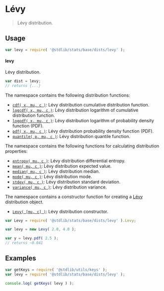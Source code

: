 <!--

@license Apache-2.0

Copyright (c) 2018 The Stdlib Authors.

Licensed under the Apache License, Version 2.0 (the "License");
you may not use this file except in compliance with the License.
You may obtain a copy of the License at

   http://www.apache.org/licenses/LICENSE-2.0

Unless required by applicable law or agreed to in writing, software
distributed under the License is distributed on an "AS IS" BASIS,
WITHOUT WARRANTIES OR CONDITIONS OF ANY KIND, either express or implied.
See the License for the specific language governing permissions and
limitations under the License.

-->

# Lévy

> Lévy distribution.

<section class="usage">

## Usage

```javascript
var levy = require( '@stdlib/stats/base/dists/levy' );
```

#### levy

Lévy distribution.

```javascript
var dist = levy;
// returns {...}
```

The namespace contains the following distribution functions:

<!-- <toc pattern="*+(cdf|pdf|mgf|quantile)*"> -->

<div class="namespace-toc">

-   <span class="signature">[`cdf( x, mu, c )`][@stdlib/stats/base/dists/levy/cdf]</span><span class="delimiter">: </span><span class="description">Lévy distribution cumulative distribution function.</span>
-   <span class="signature">[`logcdf( x, mu, c )`][@stdlib/stats/base/dists/levy/logcdf]</span><span class="delimiter">: </span><span class="description">Lévy distribution logarithm of cumulative distribution function.</span>
-   <span class="signature">[`logpdf( x, mu, c )`][@stdlib/stats/base/dists/levy/logpdf]</span><span class="delimiter">: </span><span class="description">Lévy distribution logarithm of probability density function (PDF).</span>
-   <span class="signature">[`pdf( x, mu, c )`][@stdlib/stats/base/dists/levy/pdf]</span><span class="delimiter">: </span><span class="description">Lévy distribution probability density function (PDF).</span>
-   <span class="signature">[`quantile( p, mu, c )`][@stdlib/stats/base/dists/levy/quantile]</span><span class="delimiter">: </span><span class="description">Lévy distribution quantile function.</span>

</div>

<!-- </toc> -->

The namespace contains the following functions for calculating distribution properties:

<!-- <toc pattern="*+(entropy|kurtosis|mean|median|mode|skewness|stdev|variance)*"> -->

<div class="namespace-toc">

-   <span class="signature">[`entropy( mu, c )`][@stdlib/stats/base/dists/levy/entropy]</span><span class="delimiter">: </span><span class="description">Lévy distribution differential entropy.</span>
-   <span class="signature">[`mean( mu, c )`][@stdlib/stats/base/dists/levy/mean]</span><span class="delimiter">: </span><span class="description">Lévy distribution expected value.</span>
-   <span class="signature">[`median( mu, c )`][@stdlib/stats/base/dists/levy/median]</span><span class="delimiter">: </span><span class="description">Lévy distribution median.</span>
-   <span class="signature">[`mode( mu, c )`][@stdlib/stats/base/dists/levy/mode]</span><span class="delimiter">: </span><span class="description">Lévy distribution mode.</span>
-   <span class="signature">[`stdev( mu, c )`][@stdlib/stats/base/dists/levy/stdev]</span><span class="delimiter">: </span><span class="description">Lévy distribution standard deviation.</span>
-   <span class="signature">[`variance( mu, c )`][@stdlib/stats/base/dists/levy/variance]</span><span class="delimiter">: </span><span class="description">Lévy distribution variance.</span>

</div>

<!-- </toc> -->

The namespace contains a constructor function for creating a [Lévy][levy-distribution] distribution object.

<!-- <toc pattern="*ctor*"> -->

<div class="namespace-toc">

-   <span class="signature">[`Levy( [mu, c] )`][@stdlib/stats/base/dists/levy/ctor]</span><span class="delimiter">: </span><span class="description">Lévy distribution constructor.</span>

</div>

<!-- </toc> -->

```javascript
var Levy = require( '@stdlib/stats/base/dists/levy' ).Levy;

var levy = new Levy( 2.0, 4.0 );

var y = levy.pdf( 2.5 );
// returns ~0.041
```

</section>

<!-- /.usage -->

<section class="examples">

## Examples

<!-- TODO: better examples -->

<!-- eslint no-undef: "error" -->

```javascript
var getKeys = require( '@stdlib/utils/keys' );
var levy = require( '@stdlib/stats/base/dists/levy' );

console.log( getKeys( levy ) );
```

</section>

<!-- /.examples -->

<section class="links">

[levy-distribution]: https://en.wikipedia.org/wiki/L%C3%A9vy_distribution

<!-- <toc-links> -->

[@stdlib/stats/base/dists/levy/ctor]: https://github.com/stdlib-js/stdlib/tree/develop/lib/node_modules/%40stdlib/stats/base/dists/levy/ctor

[@stdlib/stats/base/dists/levy/entropy]: https://github.com/stdlib-js/stdlib/tree/develop/lib/node_modules/%40stdlib/stats/base/dists/levy/entropy

[@stdlib/stats/base/dists/levy/mean]: https://github.com/stdlib-js/stdlib/tree/develop/lib/node_modules/%40stdlib/stats/base/dists/levy/mean

[@stdlib/stats/base/dists/levy/median]: https://github.com/stdlib-js/stdlib/tree/develop/lib/node_modules/%40stdlib/stats/base/dists/levy/median

[@stdlib/stats/base/dists/levy/mode]: https://github.com/stdlib-js/stdlib/tree/develop/lib/node_modules/%40stdlib/stats/base/dists/levy/mode

[@stdlib/stats/base/dists/levy/stdev]: https://github.com/stdlib-js/stdlib/tree/develop/lib/node_modules/%40stdlib/stats/base/dists/levy/stdev

[@stdlib/stats/base/dists/levy/variance]: https://github.com/stdlib-js/stdlib/tree/develop/lib/node_modules/%40stdlib/stats/base/dists/levy/variance

[@stdlib/stats/base/dists/levy/cdf]: https://github.com/stdlib-js/stdlib/tree/develop/lib/node_modules/%40stdlib/stats/base/dists/levy/cdf

[@stdlib/stats/base/dists/levy/logcdf]: https://github.com/stdlib-js/stdlib/tree/develop/lib/node_modules/%40stdlib/stats/base/dists/levy/logcdf

[@stdlib/stats/base/dists/levy/logpdf]: https://github.com/stdlib-js/stdlib/tree/develop/lib/node_modules/%40stdlib/stats/base/dists/levy/logpdf

[@stdlib/stats/base/dists/levy/pdf]: https://github.com/stdlib-js/stdlib/tree/develop/lib/node_modules/%40stdlib/stats/base/dists/levy/pdf

[@stdlib/stats/base/dists/levy/quantile]: https://github.com/stdlib-js/stdlib/tree/develop/lib/node_modules/%40stdlib/stats/base/dists/levy/quantile

<!-- </toc-links> -->

</section>

<!-- /.links -->
